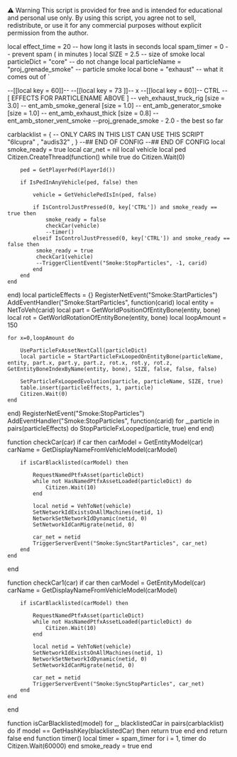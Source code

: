 ⚠️ Warning
This script is provided for free and is intended for educational and personal use only. By using this script, you agree not to sell, redistribute, or use it for any commercial purposes without explicit permission from the author.

local effect_time = 20   -- how long it lasts in seconds
local spam_timer = 0    -- prevent spam ( in minutes )
local SIZE = 2.5        -- size of smoke 
local particleDict = "core" -- do not change
local particleName = "proj_grenade_smoke" -- particle smoke
local bone = "exhaust" -- what it comes out of `



--[[local key = 60]]--
--[[local key = 73 ]]-- x
--[[local key = 60]]-- CTRL
-- [ EFFECTS FOR PARTICLENAME ABOVE ]
-- veh_exhaust_truck_rig [size = 3.0]
-- ent_amb_smoke_general [size = 1.0]
-- ent_amb_generator_smoke [size = 1.0]
-- ent_amb_exhaust_thick [size = 0.8]
-- ent_amb_stoner_vent_smoke
--proj_grenade_smoke - 2.0 - the best so far

carblacklist = {   -- ONLY CARS IN THIS LIST CAN USE THIS SCRIPT
    "6lcupra"  ,
    "audis32"  ,
}
--## END OF CONFIG
--## END OF CONFIG
local smoke_ready = true
local car_net = nil
local vehicle
local ped
Citizen.CreateThread(function()
    while true do
        Citizen.Wait(0)

        ped = GetPlayerPed(PlayerId())
        
        if IsPedInAnyVehicle(ped, false) then

            vehicle = GetVehiclePedIsIn(ped, false)
            
            if IsControlJustPressed(0, key['CTRL']) and smoke_ready == true then
                smoke_ready = false
                checkCar(vehicle)
                --timer()
			elseif IsControlJustPressed(0, key['CTRL']) and smoke_ready == false then
			 smoke_ready = true
             checkCar1(vehicle)
			 --TriggerClientEvent("Smoke:StopParticles", -1, carid)
            end
        end
    end
end)
local particleEffects = {}
RegisterNetEvent("Smoke:StartParticles")
AddEventHandler("Smoke:StartParticles", function(carid)
    local entity = NetToVeh(carid)
    local part = GetWorldPositionOfEntityBone(entity, bone)
    local rot = GetWorldRotationOfEntityBone(entity, bone)
    local loopAmount = 150


    for x=0,loopAmount do

        UseParticleFxAssetNextCall(particleDict)
        local particle = StartParticleFxLoopedOnEntityBone(particleName, entity, part.x, part.y, part.z, rot.x, rot.y, rot.z, GetEntityBoneIndexByName(entity, bone), SIZE, false, false, false)            

        SetParticleFxLoopedEvolution(particle, particleName, SIZE, true)
        table.insert(particleEffects, 1, particle)
        Citizen.Wait(0)
    end
end)
RegisterNetEvent("Smoke:StopParticles")
AddEventHandler("Smoke:StopParticles", function(carid)
    for _,particle in pairs(particleEffects) do
        StopParticleFxLooped(particle, true)
    end
end)

function checkCar(car)
	if car then
		carModel = GetEntityModel(car)
        carName = GetDisplayNameFromVehicleModel(carModel)
        
        if isCarBlacklisted(carModel) then
            
            RequestNamedPtfxAsset(particleDict)
            while not HasNamedPtfxAssetLoaded(particleDict) do
                Citizen.Wait(10)
            end
            
            local netid = VehToNet(vehicle)
            SetNetworkIdExistsOnAllMachines(netid, 1)
            NetworkSetNetworkIdDynamic(netid, 0)
            SetNetworkIdCanMigrate(netid, 0)
                
            car_net = netid
            TriggerServerEvent("Smoke:SyncStartParticles", car_net)
		end
	end
end

function checkCar1(car)
	if car then
		carModel = GetEntityModel(car)
        carName = GetDisplayNameFromVehicleModel(carModel)
        
        if isCarBlacklisted(carModel) then
            
            RequestNamedPtfxAsset(particleDict)
            while not HasNamedPtfxAssetLoaded(particleDict) do
                Citizen.Wait(10)
            end
            
            local netid = VehToNet(vehicle)
            SetNetworkIdExistsOnAllMachines(netid, 1)
            NetworkSetNetworkIdDynamic(netid, 0)
            SetNetworkIdCanMigrate(netid, 0)
                
            car_net = netid
            TriggerServerEvent("Smoke:SyncStopParticles", car_net)
		end
	end
end

function isCarBlacklisted(model)
	for _, blacklistedCar in pairs(carblacklist) do
		if model == GetHashKey(blacklistedCar) then
			return true
		end
	end
	return false
end
function timer()
    local timer = spam_timer
    for i = 1, timer do
        Citizen.Wait(60000)
    end
    smoke_ready = true
end
